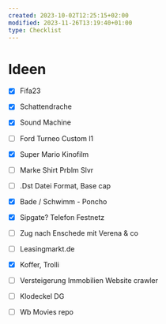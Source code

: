 ```yaml
---
created: 2023-10-02T12:25:15+02:00
modified: 2023-11-26T13:19:40+01:00
type: Checklist
---
```


# Ideen

- [x] Fifa23
- [x] Schattendrache
- [x] Sound Machine
- [ ] Ford Turneo Custom l1
- [x] Super Mario Kinofilm

- [ ] Marke Shirt Prblm Slvr

- [ ] .Dst Datei Format, Base cap
- [x] Bade / Schwimm - Poncho
- [x] Sipgate? Telefon Festnetz 
- [ ] Zug nach Enschede mit Verena & co
- [ ] Leasingmarkt.de
- [x] Koffer, Trolli
- [ ] Versteigerung Immobilien Website crawler
- [ ] Klodeckel DG
- [ ] Wb Movies repo



